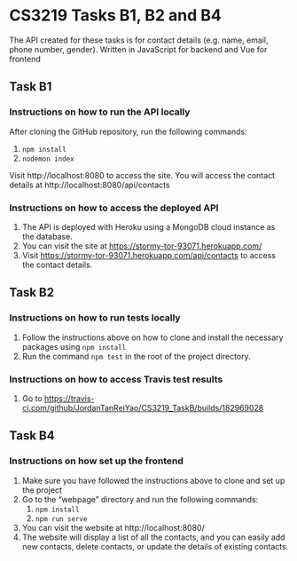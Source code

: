 # CS3219 Tasks B1, B2 and B4
The API created for these tasks is for contact details (e.g. name, email, phone number, gender). Written in JavaScript for backend and Vue for frontend

## Task B1

### Instructions on how to run the API locally

After cloning the GitHub repository, run the following commands:

1. <code>npm install</code>
2. <code>nodemon index</code>


Visit http://localhost:8080 to access the site. 
You will access the contact details at http://localhost:8080/api/contacts

### Instructions on how to access the deployed API

1.	The API is deployed with Heroku using a MongoDB cloud instance as the database. 
2.	You can visit the site at https://stormy-tor-93071.herokuapp.com/ 
3.	Visit https://stormy-tor-93071.herokuapp.com/api/contacts to access the contact details.


## Task B2

### Instructions on how to run tests locally

1.	Follow the instructions above on how to clone and install the necessary packages using <code>npm install</code>
2.	Run the command <code>npm test</code> in the root of the project directory.    

### Instructions on how to access Travis test results

1. Go to https://travis-ci.com/github/JordanTanReiYao/CS3219_TaskB/builds/182969028


## Task B4

### Instructions on how set up the frontend

1.	Make sure you have followed the instructions above to clone and set up the project
2.	Go to the “webpage” directory and run the following commands:
    1. <code>npm install</code>
    2. <code>npm run serve</code>
3.	You can visit the website at http://localhost:8080/ 
4.	The website will display a list of all the contacts, and you can easily add new contacts, delete contacts, or update the details of existing contacts.

